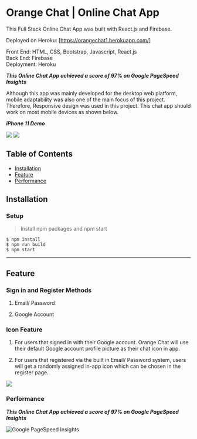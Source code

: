 # Orange Chat | Online Chat App

This Full Stack Online Chat App was built with React.js and Firebase. 

Deployed on Heroku: [https://orangechat1.herokuapp.com/]

Front End: HTML, CSS, Bootstrap, Javascript, React.js  
Back End: Firebase  
Deployment: Heroku  

***This Online Chat App achieved a score of 97% on Google PageSpeed Insights***

Although this app was mainly developed for the desktop web platform, mobile adaptability was also one of the main focus of this project. Therefore, Responsive design was used in this project. This chat app should work on most mobile devices as shown below.

***iPhone 11 Demo***

<img src='https://res.cloudinary.com/djgjwxdih/video/upload/v1650179251/github/mobileDemo2_fk7nj6.mov'>

<img src='https://res.cloudinary.com/djgjwxdih/video/upload/v1650179253/github/mobileDemo1_egmnbo.mov'>

## Table of Contents

- [Installation](#installation)
- [Feature](#feature)
- [Performance](#Performance)

## Installation  
  
### Setup

> Install npm packages and npm start

```shell
$ npm install
$ npm run build
$ npm start

```

---

## Feature

### Sign in and Register Methods

1. Email/ Password  
  
2. Google Account

### Icon Feature

1. For users that signed in with their Google account. Orange Chat will use their default Google account profile picture as their chat icon in app.

2. For users that registered via the built in Email/ Password system, users will get a randomly assigned in-app icon which can be chosen in the register page. 

<img src='https://res.cloudinary.com/djgjwxdih/image/upload/v1650176141/github/IconRandom_k0v6pp.gif'>

### Performance

***This Online Chat App achieved a score of 97% on Google PageSpeed Insights***

![Google PageSpeed Insights](https://res.cloudinary.com/djgjwxdih/image/upload/v1650090287/github/Capture_hvbp9k.png)